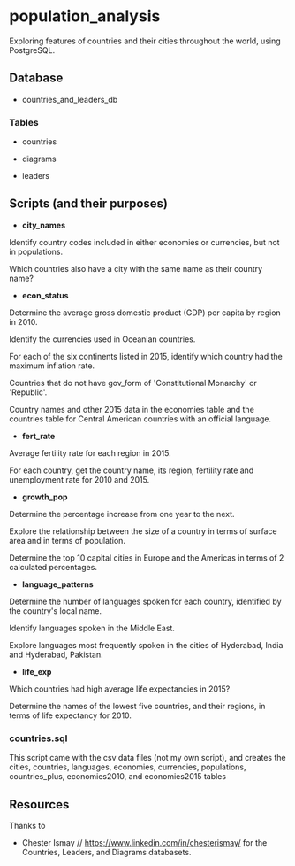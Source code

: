 # population_analysis
Exploring features of countries and their cities throughout the world, using PostgreSQL.

## Database
- countries_and_leaders_db

### Tables
- countries

- diagrams

- leaders

## Scripts (and their purposes)
- **city_names**

Identify country codes included in either economies or currencies, but not in populations.

Which countries also have a city with the same name as their country name?

- **econ_status**

Determine the average gross domestic product (GDP) per capita by region in 2010.

Identify the currencies used in Oceanian countries.

For each of the six continents listed in 2015, 
identify which country had the maximum inflation rate.

Countries that do not have gov_form of 'Constitutional Monarchy' or 'Republic'.

Country names and other 2015 data in the economies table and the countries table for Central American countries with an official language.

- **fert_rate**

Average fertility rate for each region in 2015.

For each country, get the country name, its region, fertility rate and unemployment rate for 2010 and 2015.

- **growth_pop**

Determine the percentage increase from one year to the next.

Explore the relationship between the size of a country in terms of surface area and in terms of population.

Determine the top 10 capital cities in Europe and the Americas 
in terms of 2 calculated percentages.

- **language_patterns**

Determine the number of languages spoken for each country, identified by the country's local name.

Identify languages spoken in the Middle East.

Explore languages most frequently spoken in the cities of Hyderabad, India and Hyderabad, Pakistan.

- **life_exp**

Which countries had high average life expectancies in 2015?

Determine the names of the lowest five countries, and their regions, in terms of life expectancy for 2010.



### countries.sql

This script came with the csv data files (not my own script), and creates the cities, countries, languages, economies, currencies, populations, countries_plus, economies2010, and economies2015 tables

## Resources
Thanks to 
- Chester Ismay // https://www.linkedin.com/in/chesterismay/ for the Countries, Leaders, and Diagrams databasets.

